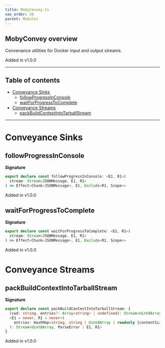 ```yaml
---
title: MobyConvey.ts
nav_order: 34
parent: Modules
---
```


## MobyConvey overview

Convenance utilities for Docker input and output streams.

Added in v1.0.0

---

<h2 class="text-delta">Table of contents</h2>

- [Conveyance Sinks](#conveyance-sinks)
  - [followProgressInConsole](#followprogressinconsole)
  - [waitForProgressToComplete](#waitforprogresstocomplete)
- [Conveyance Streams](#conveyance-streams)
  - [packBuildContextIntoTarballStream](#packbuildcontextintotarballstream)

---

# Conveyance Sinks

## followProgressInConsole

**Signature**

```ts
export declare const followProgressInConsole: <E1, R1>(
  stream: Stream<JSONMessage, E1, R1>
) => Effect<Chunk<JSONMessage>, E1, Exclude<R1, Scope>>
```

Added in v1.0.0

## waitForProgressToComplete

**Signature**

```ts
export declare const waitForProgressToComplete: <E1, R1>(
  stream: Stream<JSONMessage, E1, R1>
) => Effect<Chunk<JSONMessage>, E1, Exclude<R1, Scope>>
```

Added in v1.0.0

# Conveyance Streams

## packBuildContextIntoTarballStream

**Signature**

```ts
export declare const packBuildContextIntoTarballStream: {
  (cwd: string, entries?: Array<string> | undefined): Stream<Uint8Array, PlatformError | ParseError, Path | FileSystem>
  <E1 = never, R1 = never>(
    entries: HashMap<string, string | Uint8Array | readonly [contentSize: number, stream: Stream<Uint8Array, E1, R1>]>
  ): Stream<Uint8Array, ParseError | E1, R1>
}
```

Added in v1.0.0
